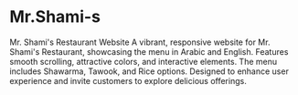 # Mr.Shami-s
Mr. Shami's Restaurant Website A vibrant, responsive website for Mr. Shami's Restaurant, showcasing the menu in Arabic and English. Features smooth scrolling, attractive colors, and interactive elements. The menu includes Shawarma, Tawook, and Rice options. Designed to enhance user experience and invite customers to explore delicious offerings.
